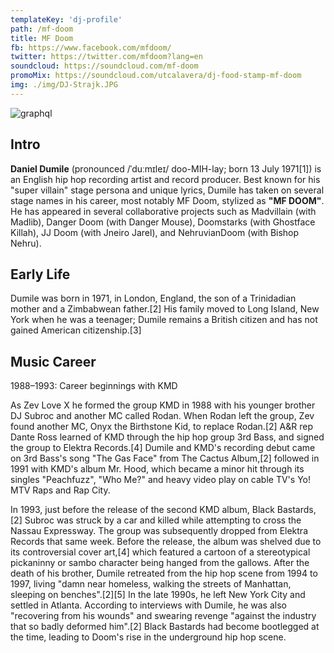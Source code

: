 ```yaml
---
templateKey: 'dj-profile'
path: /mf-doom
title: MF Doom
fb: https://www.facebook.com/mfdoom/
twitter: https://twitter.com/mfdoom?lang=en
soundcloud: https://soundcloud.com/mf-doom
promoMix: https://soundcloud.com/utcalavera/dj-food-stamp-mf-doom
img: ./img/DJ-Strajk.JPG
---
```


![graphql](/img/DJ-Strajk.JPG)

## Intro
**Daniel Dumile** (pronounced /ˈduːmɪleɪ/ doo-MIH-lay; born 13 July 1971[1]) is an English hip hop recording artist and record producer. Best known for his "super villain" stage persona and unique lyrics, Dumile has taken on several stage names in his career, most notably MF Doom, stylized as **"MF DOOM"**. He has appeared in several collaborative projects such as Madvillain (with Madlib), Danger Doom (with Danger Mouse), Doomstarks (with Ghostface Killah), JJ Doom (with Jneiro Jarel), and NehruvianDoom (with Bishop Nehru).

## Early Life
Dumile was born in 1971, in London, England, the son of a Trinidadian mother and a Zimbabwean father.[2] His family moved to Long Island, New York when he was a teenager; Dumile remains a British citizen and has not gained American citizenship.[3]

## Music Career
1988–1993: Career beginnings with KMD

As Zev Love X he formed the group KMD in 1988 with his younger brother DJ Subroc and another MC called Rodan. When Rodan left the group, Zev found another MC, Onyx the Birthstone Kid, to replace Rodan.[2] A&R rep Dante Ross learned of KMD through the hip hop group 3rd Bass, and signed the group to Elektra Records.[4] Dumile and KMD's recording debut came on 3rd Bass's song "The Gas Face" from The Cactus Album,[2] followed in 1991 with KMD's album Mr. Hood, which became a minor hit through its singles "Peachfuzz", "Who Me?" and heavy video play on cable TV's Yo! MTV Raps and Rap City.

In 1993, just before the release of the second KMD album, Black Bastards,[2] Subroc was struck by a car and killed while attempting to cross the Nassau Expressway. The group was subsequently dropped from Elektra Records that same week. Before the release, the album was shelved due to its controversial cover art,[4] which featured a cartoon of a stereotypical pickaninny or sambo character being hanged from the gallows. After the death of his brother, Dumile retreated from the hip hop scene from 1994 to 1997, living "damn near homeless, walking the streets of Manhattan, sleeping on benches".[2][5] In the late 1990s, he left New York City and settled in Atlanta. According to interviews with Dumile, he was also "recovering from his wounds" and swearing revenge "against the industry that so badly deformed him".[2] Black Bastards had become bootlegged at the time, leading to Doom's rise in the underground hip hop scene.
